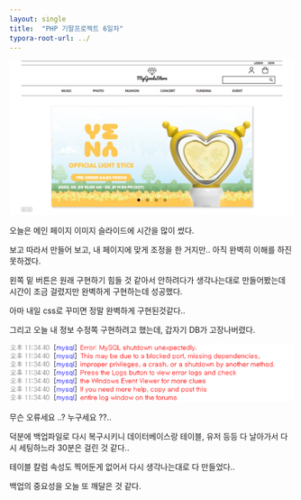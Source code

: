 ```yaml
---
layout: single
title:  "PHP 기말프로젝트 6일차"
typora-root-url: ../
---
```


![image-20230516005623262](/images/20223-05-15-record/image-20230516005623262.png)

오늘은 메인 페이지 이미지 슬라이드에 시간을 많이 썼다.

보고 따라서 만들어 보고, 내 페이지에 맞게 조정을 한 거지만.. 아직 완벽히 이해를 하진 못하겠다.

왼쪽 밑 버튼은 원래 구현하기 힘들 것 같아서 안하려다가 생각나는대로 만들어봤는데 시간이 조금 걸렸지만 완벽하게 구현하는데 성공했다.

아마 내일 css로 꾸미면 정말 완벽하게 구현된것같다..

그리고 오늘 내 정보 수정쪽 구현하려고 했는데, 갑자기 DB가 고장나버렸다.



![image-20230516005830654](/images/20223-05-15-record/image-20230516005830654.png)

무슨 오류세요 ..? 누구세요 ??..



덕분에 백업파일로 다시 복구시키니 데이터베이스랑 테이블, 유저 등등 다 날아가서 다시 세팅하느라 30분은 걸린 것 같다..

테이블 칼럼 속성도 찍어둔게 없어서 다시 생각나는대로 다 만들었다..

백업의 중요성을 오늘 또 깨달은 것 같다.